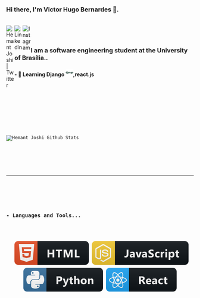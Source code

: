 

### Hi there, I'm Victor Hugo Bernardes 👋.

<br/>
<a href="https://x.com/vmousee__">
  <img align="left" alt="Hemant Joshi| Twitter" width="22px" src="https://cdn.jsdelivr.net/npm/simple-icons@v3/icons/twitter.svg" />
</a>
<a href="https://www.linkedin.com/in/victorhugobernardes/">
  <img align="left" alt="Linkedin" width="22px" src="https://cdn.jsdelivr.net/npm/simple-icons@v3/icons/linkedin.svg" />
</a>
<a href="https://www.instagram.com/vmousee_/">
  <img align="left" alt="Instagram" width="22px" src="https://cdn.jsdelivr.net/npm/simple-icons@v3/icons/instagram.svg" />
</a>

<br />
<br />

### I am a software engineering student at the University of Brasília..


#### - 🥀 Learning Django  <code><img height="20" src="https://raw.githubusercontent.com/github/explore/5c058a388828bb5fde0bcafd4bc867b5bb3f26f3/topics/django/django.png"></code>,react.js <code> <img height="20" width="16" src="https://assets.vercel.com/image/upload/v1538361091/repositories/react-js/react-js.png">

<br />
<br />

![Hemant Joshi Github Stats](https://github-readme-stats.vercel.app/api?username=VHbernardes&show_icons=true&title_color=fff&icon_color=79ff97&text_color=9f9f9f&bg_color=151515)


<br />

*************

<br />

### - Languages and Tools...
<p align="center">
 <img src="https://raw.githubusercontent.com/8bithemant/8bithemant/master/svg/dev/languages/html.svg" alt="Twitter" style="vertical-align:top; margin:4px"><img src="https://raw.githubusercontent.com/8bithemant/8bithemant/master/svg/dev/languages/js.svg" alt="Twitter" style="vertical-align:top; margin:4px"><img src="https://raw.githubusercontent.com/8bithemant/8bithemant/master/svg/dev/languages/python.svg" alt="Twitter" style="vertical-align:top; margin:4px"><img src="https://raw.githubusercontent.com/8bithemant/8bithemant/master/svg/dev/frameworks/react.svg" alt="Twitter" style="vertical-align:top; margin:4px"><img 
</p>
